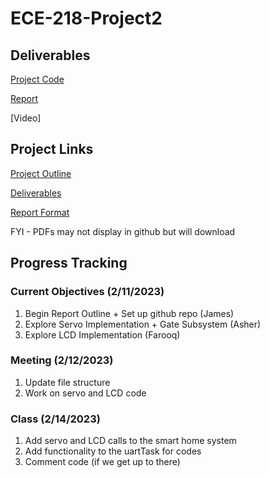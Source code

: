 # ECE-218-Project2

## Deliverables

[Project Code](Project_Code)

[Report](Project_2_Report.pdf)

[Video]


## Project Links

[Project Outline](Project_Information/Project-2-Outline.pdf)

[Deliverables](Project_Information/Project-2-Deliverables.pdf)

[Report Format](Project_Information/Project-2-Report-Format.pdf)

FYI - PDFs may not display in github but will download

## Progress Tracking

### Current Objectives (2/11/2023)

1. Begin Report Outline + Set up github repo (James)
2. Explore Servo Implementation + Gate Subsystem (Asher)
3. Explore LCD Implementation (Farooq)

### Meeting (2/12/2023)

1. Update file structure
2. Work on servo and LCD code

### Class (2/14/2023)

1. Add servo and LCD calls to the smart home system
2. Add functionality to the uartTask for codes
3. Comment code (if we get up to there)



